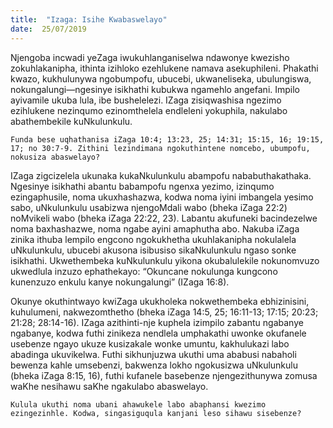 ```yaml
---
title:  "Izaga: Isihe Kwabaswelayo"
date:  25/07/2019
---
```


Njengoba incwadi yeZaga iwukuhlanganiselwa ndawonye kwezisho zokuhlakanipha, ithinta izihloko ezehlukene namava asekuphileni.  Phakathi kwazo, kukhulunywa ngobumpofu, ubucebi, ukwaneliseka, ubulungiswa, nokungalungi—ngesinye isikhathi kubukwa ngamehlo angefani.  Impilo ayivamile ukuba lula, ibe bushelelezi.  IZaga zisiqwashisa ngezimo ezihlukene nezinqumo ezinomthelela endleleni yokuphila, nakulabo abathembekile kuNkulunkulu.

`Funda bese uqhathanisa iZaga 10:4; 13:23, 25; 14:31; 15:15, 16; 19:15, 17; no 30:7-9. Zithini lezindimana ngokuthintene nomcebo, ubumpofu, nokusiza abaswelayo?`

IZaga zigcizelela ukunaka kukaNkulunkulu abampofu nababuthakathaka.  Ngesinye isikhathi abantu babampofu ngenxa yezimo, izinqumo ezingaphusile, noma ukuxhashazwa, kodwa noma iyini imbangela yesimo sabo, uNkulunkulu usabizwa njengoMdali wabo (bheka iZaga 22:2) noMvikeli wabo (bheka iZaga 22:22, 23).  Labantu akufuneki bacindezelwe noma baxhashazwe, noma ngabe ayini amaphutha abo. Nakuba iZaga zinika ithuba lempilo engcono ngokukhetha ukuhlakanipha nokulalela uNkulunkulu, ubucebi akusona isibusiso sikaNkulunkulu ngaso sonke isikhathi.  Ukwethembeka kuNkulunkulu yikona okubalulekile nokunomvuzo ukwedlula inzuzo ephathekayo: “Okuncane nokulunga kungcono kunenzuzo enkulu kanye nokungalungi” (IZaga 16:8).

Okunye okuthintwayo kwiZaga ukukholeka nokwethembeka ebhizinisini, kuhulumeni, nakwezomthetho (bheka iZaga 14:5, 25; 16:11-13; 17:15; 20:23; 21:28; 28:14-16). IZaga azithinti-nje kuphela izimpilo zabantu ngabanye ngabanye, kodwa futhi zinikeza nendlela umphakathi uwonke okufanele usebenze ngayo ukuze kusizakale wonke umuntu, kakhulukazi labo abadinga ukuvikelwa.  Futhi sikhunjuzwa ukuthi uma ababusi nabaholi bewenza kahle umsebenzi, bakwenza lokho ngokusizwa uNkulunkulu (bheka iZaga 8:15, 16), futhi kufanele basebenze njengezithunywa zomusa waKhe nesihawu saKhe ngakulabo abaswelayo.

`Kulula ukuthi noma ubani ahawukele labo abaphansi kwezimo ezingezinhle. Kodwa, singasiguqula kanjani leso sihawu sisebenze?`